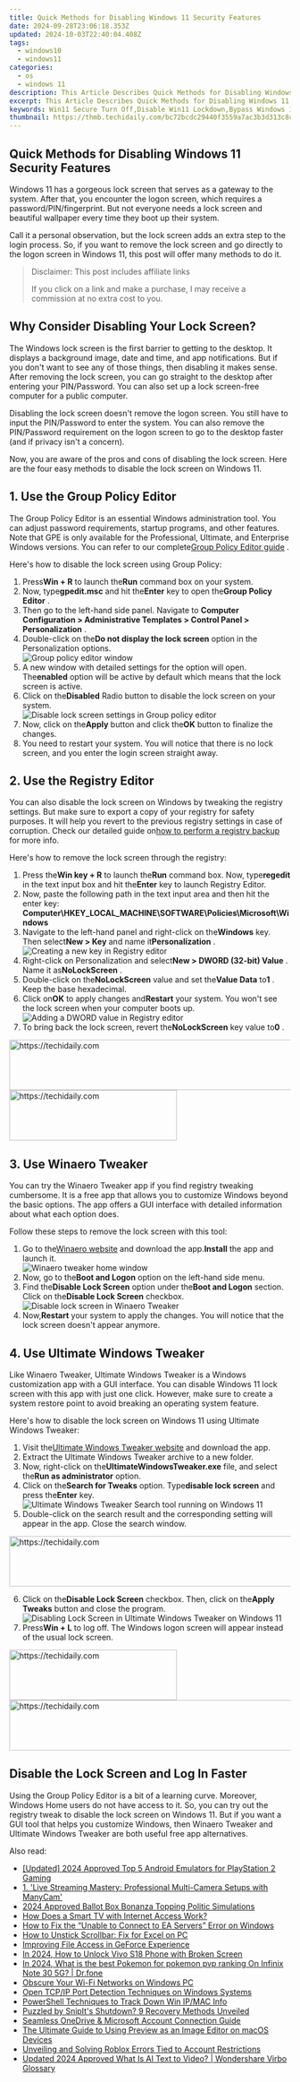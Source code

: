 ```yaml
---
title: Quick Methods for Disabling Windows 11 Security Features
date: 2024-09-28T23:06:18.353Z
updated: 2024-10-03T22:40:04.408Z
tags:
  - windows10
  - windows11
categories:
  - os
  - windows 11
description: This Article Describes Quick Methods for Disabling Windows 11 Security Features
excerpt: This Article Describes Quick Methods for Disabling Windows 11 Security Features
keywords: Win11 Secure Turn Off,Disable Win11 Lockdown,Bypass Windows 11 Safeguards,Unlock Windows 11 Quickly,Bypass 11X Security Settings,Easy Win11 Restrictions Removal,Shortcuts to Secure Features Off
thumbnail: https://thmb.techidaily.com/bc72bcdc29440f3559a7ac3b3d313c8c685d10379af7ea84f2fb960950ffa85c.jpg
---
```


## Quick Methods for Disabling Windows 11 Security Features

 Windows 11 has a gorgeous lock screen that serves as a gateway to the system. After that, you encounter the logon screen, which requires a password/PIN/fingerprint. But not everyone needs a lock screen and beautiful wallpaper every time they boot up their system.

 Call it a personal observation, but the lock screen adds an extra step to the login process. So, if you want to remove the lock screen and go directly to the logon screen in Windows 11, this post will offer many methods to do it.

>  Disclaimer: This post includes affiliate links
>
>  If you click on a link and make a purchase, I may receive a commission at no extra cost to you.
>

## Why Consider Disabling Your Lock Screen?

 The Windows lock screen is the first barrier to getting to the desktop. It displays a background image, date and time, and app notifications. But if you don't want to see any of those things, then disabling it makes sense. After removing the lock screen, you can go straight to the desktop after entering your PIN/Password. You can also set up a lock screen-free computer for a public computer.

 Disabling the lock screen doesn't remove the logon screen. You still have to input the PIN/Password to enter the system. You can also remove the PIN/Password requirement on the logon screen to go to the desktop faster (and if privacy isn't a concern).

 Now, you are aware of the pros and cons of disabling the lock screen. Here are the four easy methods to disable the lock screen on Windows 11.

## 1\. Use the Group Policy Editor

 The Group Policy Editor is an essential Windows administration tool. You can adjust password requirements, startup programs, and other features. Note that GPE is only available for the Professional, Ultimate, and Enterprise Windows versions. You can refer to our complete[Group Policy Editor guide](https://www.makeuseof.com/tag/access-group-policy-editor-even-windows-home-settings-try/) .

Here's how to disable the lock screen using Group Policy:

1. Press**Win + R** to launch the**Run** command box on your system.
2. Now, type**gpedit.msc** and hit the**Enter** key to open the**Group Policy Editor** .
3. Then go to the left-hand side panel. Navigate to **Computer Configuration > Administrative Templates > Control Panel > Personalization** .
4. Double-click on the**Do not display the lock screen** option in the Personalization options.  
![Group policy editor window](https://static1.makeuseofimages.com/wordpress/wp-content/uploads/2022/05/Group-policy-editor-1-1.jpg)
5. A new window with detailed settings for the option will open. The**enabled** option will be active by default which means that the lock screen is active.
6. Click on the**Disabled** Radio button to disable the lock screen on your system.  
![Disable lock screen settings in Group policy editor](https://static1.makeuseofimages.com/wordpress/wp-content/uploads/2022/05/Group-policy-editor-2.jpg)
7. Now, click on the**Apply** button and click the**OK** button to finalize the changes.
8. You need to restart your system. You will notice that there is no lock screen, and you enter the login screen straight away.

## 2\. Use the Registry Editor

 You can also disable the lock screen on Windows by tweaking the registry settings. But make sure to export a copy of your registry for safety purposes. It will help you revert to the previous registry settings in case of corruption. Check our detailed guide on[how to perform a registry backup](https://www.makeuseof.com/windows-11-automatic-registry-backups/) for more info.

Here's how to remove the lock screen through the registry:

1. Press the**Win key + R** to launch the**Run** command box. Now, type**regedit** in the text input box and hit the**Enter** key to launch Registry Editor.
2. Now, paste the following path in the text input area and then hit the enter key: **Computer\\HKEY\_LOCAL\_MACHINE\\SOFTWARE\\Policies\\Microsoft\\Windows**
3. Navigate to the left-hand panel and right-click on the**Windows** key. Then select**New > Key** and name it**Personalization** .  
![Creating a new key in Registry editor](https://static1.makeuseofimages.com/wordpress/wp-content/uploads/2022/05/Registry-editor-lockscreen-1.jpg)
4. Right-click on Personalization and select**New > DWORD (32-bit) Value** . Name it as**NoLockScreen** .
5. Double-click on the**NoLockScreen** value and set the**Value Data** to**1** . Keep the base hexadecimal.
6. Click on**OK** to apply changes and**Restart** your system. You won't see the lock screen when your computer boots up.  
![Adding a DWORD value in Registry editor](https://static1.makeuseofimages.com/wordpress/wp-content/uploads/2022/05/Registry-editor-lockscreen-2.jpg)
7. To bring back the lock screen, revert the**NoLockScreen** key value to**0** .

<!-- affiliate ads begin -->
<a href="https://unicoeye.pxf.io/c/5597632/2134221/18498" target="_top" id="2134221">
  <img src="//a.impactradius-go.com/display-ad/18498-2134221" border="0" alt="https://techidaily.com" width="728" height="90"/>
</a>
<img height="0" width="0" src="https://unicoeye.pxf.io/i/5597632/2134221/18498" style="position:absolute;visibility:hidden;" border="0" />
<!-- affiliate ads end -->

<!-- affiliate ads begin -->
<a href="https://aligracehair.sjv.io/c/5597632/1938716/19272" target="_top" id="1938716">
  <img src="//a.impactradius-go.com/display-ad/19272-1938716" border="0" alt="https://techidaily.com" width="300" height="90"/>
</a>
<img height="0" width="0" src="https://aligracehair.sjv.io/i/5597632/1938716/19272" style="position:absolute;visibility:hidden;" border="0" />
<!-- affiliate ads end -->

## 3\. Use Winaero Tweaker

 You can try the Winaero Tweaker app if you find registry tweaking cumbersome. It is a free app that allows you to customize Windows beyond the basic options. The app offers a GUI interface with detailed information about what each option does.

Follow these steps to remove the lock screen with this tool:

1. Go to the[Winaero website](http://winaero.com/download-winaero-tweaker/) and download the app.**Install** the app and launch it.  
![Winaero tweaker home window](https://static1.makeuseofimages.com/wordpress/wp-content/uploads/2022/05/Winaero-tweaker-1.jpg)
2. Now, go to the**Boot and Logon** option on the left-hand side menu.
3. Find the**Disable Lock Screen** option under the**Boot and Logon** section. Click on the**Disable Lock Screen** checkbox.  
![Disable lock screen in Winaero Tweaker](https://static1.makeuseofimages.com/wordpress/wp-content/uploads/2022/05/Winaero-tweaker-2.jpg)
4. Now,**Restart** your system to apply the changes. You will notice that the lock screen doesn't appear anymore.

## 4\. Use Ultimate Windows Tweaker

 Like Winaero Tweaker, Ultimate Windows Tweaker is a Windows customization app with a GUI interface. You can disable Windows 11 lock screen with this app with just one click. However, make sure to create a system restore point to avoid breaking an operating system feature.

 Here's how to disable the lock screen on Windows 11 using Ultimate Windows Tweaker:

1. Visit the[Ultimate Windows Tweaker website](https://www.thewindowsclub.com/ultimate-windows-tweaker-4-windows-10) and download the app.
2. Extract the Ultimate Windows Tweaker archive to a new folder.
3. Now, right-click on the**UltimateWindowsTweaker.exe** file, and select the**Run as administrator** option.
4. Click on the**Search for Tweaks** option. Type**disable lock screen** and press the**Enter** key.  
![Ultimate Windows Tweaker Search tool running on Windows 11](https://static1.makeuseofimages.com/wordpress/wp-content/uploads/2023/01/ultimate-windows-tweaker-search-tool.jpg)
5. Double-click on the search result and the corresponding setting will appear in the app. Close the search window.

<!-- affiliate ads begin -->
<a href="https://imp.i110150.net/c/5597632/798165/11305" target="_top" id="798165">
  <img src="//a.impactradius-go.com/display-ad/11305-798165" border="0" alt="https://techidaily.com" width="728" height="90"/>
</a>
<img height="0" width="0" src="https://imp.i110150.net/i/5597632/798165/11305" style="position:absolute;visibility:hidden;" border="0" />
<!-- affiliate ads end -->

6. Click on the**Disable Lock Screen** checkbox. Then, click on the**Apply Tweaks** button and close the program.  
![Disabling Lock Screen in Ultimate Windows Tweaker on Windows 11](https://static1.makeuseofimages.com/wordpress/wp-content/uploads/2023/01/disabling-lock-screen-in-ultimate-windows-tweaker.jpg)
7. Press**Win + L** to log off. The Windows logon screen will appear instead of the usual lock screen.

<!-- affiliate ads begin -->
<a href="https://aligracehair.sjv.io/c/5597632/2087234/19272" target="_top" id="2087234">
  <img src="//a.impactradius-go.com/display-ad/19272-2087234" border="0" alt="https://techidaily.com" width="300" height="90"/>
</a>
<img height="0" width="0" src="https://aligracehair.sjv.io/i/5597632/2087234/19272" style="position:absolute;visibility:hidden;" border="0" />
<!-- affiliate ads end -->

<!-- affiliate ads begin -->
<a href="https://appsumo.8odi.net/c/5597632/2151893/7443" target="_top" id="2151893">
  <img src="//a.impactradius-go.com/display-ad/7443-2151893" border="0" alt="https://techidaily.com" width="728" height="90"/>
</a>
<img height="0" width="0" src="https://appsumo.8odi.net/i/5597632/2151893/7443" style="position:absolute;visibility:hidden;" border="0" />
<!-- affiliate ads end -->

## Disable the Lock Screen and Log In Faster

 Using the Group Policy Editor is a bit of a learning curve. Moreover, Windows Home users do not have access to it. So, you can try out the registry tweak to disable the lock screen on Windows 11\. But if you want a GUI tool that helps you customize Windows, then Winaero Tweaker and Ultimate Windows Tweaker are both useful free app alternatives.

<ins class="adsbygoogle"
     style="display:block"
     data-ad-format="autorelaxed"
     data-ad-client="ca-pub-7571918770474297"
     data-ad-slot="1223367746"></ins>

<ins class="adsbygoogle"
     style="display:block"
     data-ad-client="ca-pub-7571918770474297"
     data-ad-slot="8358498916"
     data-ad-format="auto"
     data-full-width-responsive="true"></ins>

<span class="atpl-alsoreadstyle">Also read:</span>
<div><ul>
<li><a href="https://visual-screen-recording.techidaily.com/updated-2024-approved-top-5-android-emulators-for-playstation-2-gaming/"><u>[Updated] 2024 Approved Top 5 Android Emulators for PlayStation 2 Gaming</u></a></li>
<li><a href="https://some-knowledge.techidaily.com/1-live-streaming-mastery-professional-multi-camera-setups-with-manycam/"><u>1. 'Live Streaming Mastery: Professional Multi-Camera Setups with ManyCam'</u></a></li>
<li><a href="https://digital-screen-recording.techidaily.com/2024-approved-ballot-box-bonanza-topping-politic-simulations/"><u>2024 Approved Ballot Box Bonanza Topping Politic Simulations</u></a></li>
<li><a href="https://technical-tips.techidaily.com/how-does-a-smart-tv-with-internet-access-work/"><u>How Does a Smart TV with Internet Access Work?</u></a></li>
<li><a href="https://win11-tips.techidaily.com/how-to-fix-the-unable-to-connect-to-ea-servers-error-on-windows/"><u>How to Fix the “Unable to Connect to EA Servers” Error on Windows</u></a></li>
<li><a href="https://win11-tips.techidaily.com/how-to-unstick-scrollbar-fix-for-excel-on-pc/"><u>How to Unstick Scrollbar: Fix for Excel on PC</u></a></li>
<li><a href="https://win11-tips.techidaily.com/improving-file-access-in-geforce-experience/"><u>Improving File Access in GeForce Experience</u></a></li>
<li><a href="https://unlock-android.techidaily.com/in-2024-how-to-unlock-vivo-s18-phone-with-broken-screen-by-drfone-android/"><u>In 2024, How to Unlock Vivo S18 Phone with Broken Screen</u></a></li>
<li><a href="https://android-pokemon-go.techidaily.com/in-2024-what-is-the-best-pokemon-for-pokemon-pvp-ranking-on-infinix-note-30-5g-drfone-by-drfone-virtual-android/"><u>In 2024, What is the best Pokemon for pokemon pvp ranking On Infinix Note 30 5G? | Dr.fone</u></a></li>
<li><a href="https://win11-tips.techidaily.com/obscure-your-wi-fi-networks-on-windows-pc/"><u>Obscure Your Wi-Fi Networks on Windows PC</u></a></li>
<li><a href="https://win11-tips.techidaily.com/open-tcpip-port-detection-techniques-on-windows-systems/"><u>Open TCP/IP Port Detection Techniques on Windows Systems</u></a></li>
<li><a href="https://win11-tips.techidaily.com/powershell-techniques-to-track-down-win-ipmac-info/"><u>PowerShell Techniques to Track Down Win IP/MAC Info</u></a></li>
<li><a href="https://win11-tips.techidaily.com/puzzled-by-snipits-shutdown-9-recovery-methods-unveiled/"><u>Puzzled by SnipIt's Shutdown? 9 Recovery Methods Unveiled</u></a></li>
<li><a href="https://win11-tips.techidaily.com/seamless-onedrive-and-microsoft-account-connection-guide/"><u>Seamless OneDrive & Microsoft Account Connection Guide</u></a></li>
<li><a href="https://buynow-info.techidaily.com/the-ultimate-guide-to-using-preview-as-an-image-editor-on-macos-devices/"><u>The Ultimate Guide to Using Preview as an Image Editor on macOS Devices</u></a></li>
<li><a href="https://win11.techidaily.com/unveiling-and-solving-roblox-errors-tied-to-account-restrictions/"><u>Unveiling and Solving Roblox Errors Tied to Account Restrictions</u></a></li>
<li><a href="https://ai-voice-clone.techidaily.com/updated-2024-approved-what-is-ai-text-to-video-wondershare-virbo-glossary/"><u>Updated 2024 Approved What Is AI Text to Video? | Wondershare Virbo Glossary</u></a></li>
</ul></div>

